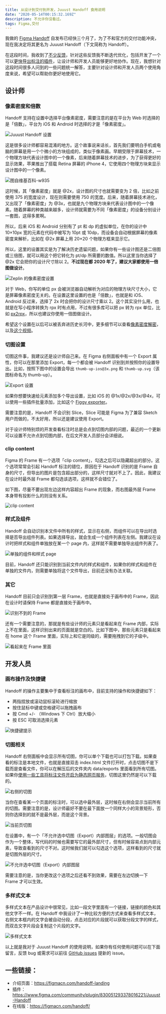 ```yaml
---
title: 从设计到交付到开发，Juuust Handoff 食用说明
date: "2020-05-14T00:15:32.169Z"
description: 不允许你没看过。
tags: Figma,交付
---
```


我做的 [Figma Handoff](https://mp.weixin.qq.com/s/6ygKUvGsmD5dkQqFEndRbA) 自发布已经快三个月了，为了不和官方的交付功能冲突，现在我决定将其更名为 Juuust Handoff（下文简称为 Handoff）。

在这段时间，我收到了[不少反馈](https://github.com/leadream/figma-handoff/issues)，针对这些反馈我不断迭代优化，包括开发了一个可以[更快导出标注的插件](https://mp.weixin.qq.com/s/-ELwsHjcxihoKkpjPqzNdQ)，让设计师和开发人员能够更好地协作。现在，我想针对这段时间很多人问到的一些问题统一解答，主要针对设计师和开发人员两个使用角度来说，希望可以帮助你更好地使用它。

## 设计师
### 像素密度和倍数
Handoff 支持在设置中选择平台像素密度，需要注意的是在平台为 Web 时选择的是「倍数」，平台为 iOS 和 Android 时选择的才是「像素密度」。

![Juuust Handoff 设置](./15886695685946.jpg)

这是很多设计师都容易混淆的地方。这个故事说来话长，首先我们要明白手机或电脑的屏幕是用一个个微小的方块组成的，类似于像素画。早期受限于屏幕技术，一个物理方块代表设计图中的一个像素，后来随着屏幕技术的进步，为了获得更好的显示效果，苹果推出了搭载 Retina 屏幕的 iPhone 4，它使用四个物理方块来显示设计图中的一个像素。

![图自维基百科-w935](./15886704117286.jpg)

这时候，其「像素密度」就是 @2x，设计图的尺寸也就需要变为 2 倍，比如之前使用 375 的宽度设计，现在则需要使用 750 的宽度。后来，随着屏幕技术进化，又出现了「像素密度」为 @3x，也就是九个物理方块来代表设计图中的一个像素。随着屏幕的种类越来越多，设计师就需要为不同「像素密度」的设备分别设计一套图，这得多累啊。

所以，后来 iOS 和 Android 分别有了 pt 和 dp 的虚拟单位，在你的设计中 10×10px 宽的元素在代码中被写为 10pt 或 10dp，而设备会自动根据屏幕的像素密度来解析，比如在 @2x 屏幕上用 20×20 个物理方框来显示它。

所以，这里的设置其实是为了解决历史遗留问题，如果你有一些设计图还是二倍图或三倍图，就可以用这个把它转化为 pt/dp 所需要的数值。所以这里当你选择了 @2x 它会把你的设计尺寸除以 2。**不过现在都 2020 年了，建议大家都使用一倍图做设计**。

![Zeplin 的像素密度设置](./15886740354019.jpg)


对于 Web，你写的单位 px 会被浏览器自动解析为对应的物理方块尺寸大小，它是屏幕像素密度无关的。在设置这里设置的也是「倍数」，也就是和 iOS、Android 反过来，选择了 2x 时会把你的设计尺寸乘以 2。这个其实没什么用，也就是在写小程序转换为 rpx 时有点用，不过有很多库可以把 px 转为 rpx 单位，比如 [px2rpx](https://www.npmjs.com/package/px2rpx)，所以也建议你使用一倍图做设计。

希望这个设置在以后可以被丢弃进历史长河中，更多细节可以查看[像素密度解密](https://intersection.tw/像素密度解密-630b3ac2e0bb)，以及[这个视频](https://vimeo.com/169809377)。

### 切图设置
切图这件事，我建议还是设计师自己来。在 Figma 右侧面板中有一个 Export 属性，你可以在那里添加 Export，每一个都会被 Handoff 识别到并按照你的设置导出。比如，按照下图中的设置会导出 `thumb-up-ios@3x.png` 和 `thumb-up.svg`（该图标命名为 thumb-up）。

![Export 设置](./15886745221967.jpg)

如果你想要快速给元素添加多个导出设置，比如 iOS 的 @1x/@2x/@3x/@4x，可以使用一些插件批量添加，比如这个 [Figgy exporter](https://www.figma.com/community/plugin/778302475291888898/Figgy-exporter)。

需要注意的是，Handoff 不会识别 Slice，Slice 可能是 Figma 为了兼容 Sketch 用户而做的，不太好用，所以还是建议使用 Export。

对于设计师特别烦的开发查看标注时总是会点到切图内部的问题，最近的一个更新可以设置不允许点到切图内部，在后文开发人员部分会详细说。

### clip content
Figma 的 Frame 有一个选项「clip content」，勾选之后可以隐藏超出的部分。这个选项常常会引起 Handoff 标注的错位，原因在于 Handoff 识别的是 Frame 自身的尺寸，但导出的图片是包含超出部分的，这样尺寸就对不上了。因此，我建议在设计时最外层 Frame 都勾选该选项，这样就不会错位了。

如下图，尽量不要出现左边这样内容超出 Frame 的现象，而右图最外层 Frame 本身带有投影什么的则没有关系。

![clip content](./15886754957687.jpg)

### 样式及组件
Handoff 会自动识别本文件中所有的样式，显示在右侧，而组件可以在导出时选择是否导出组件列表。如果选择导出，就会生成一个组件列表在左侧。我建议在设计时把样式和组件单独放在某一个 page 内，这样就不需要单独导出组件列表了。

![单独的组件和样式 page](./15886758194127.jpg)

目前，Handoff 还只能识别到当前文件内的样式和组件，如果你的样式和组件在单独的文件内，则需要单独将这个文件导出，目前还没有办法关联。

### 其它
Handoff 目前只会识别到第一层 Frame，也就是直接处于画布中的 Frame，因此在设计时请保持 Frame 都是直接处于画布中。

![识别不到的 Frame](./15886761731963.jpg)

还有一个需要注意的，那就是有些设计师的元素只是看起来在 Frame 内部，实际上不在里面，这样识别出来的页面就是空白的。比如下图中，那些元素只是看起来在 home 这个 Frame 里面，实际上和它是同级的，需要拖拽到它的子级中。

![看起来在 Frame 里面](./15886763412981.jpg)

## 开发人员
### 画布操作及快捷键
Handoff 的操作主要集中于查看标注的画布中，目前支持的操作和快捷键如下：
- 两指捏放或滚动鼠标滚轮进行缩放
- 按住鼠标中键或空格键可以拖拽画布
- 按 Cmd +/- （Windows 下 Ctrl）放大缩小
- 按 ESC 可取消选择元素

![快捷键提示](./15886768288367.jpg)

### 切图相关
Handoff 右侧面板中会显示所有切图，你可以单个下载也可以打包下载。如果查看的标注是本地文件，也就是直接双击 index.html 文件打开时，点击切图不是下载而是查看文件，你可以在解压后的文件夹内 data/exports 里面看到所有切图。如果你[使用一些工具将标注文件开启为静态网页服务](https://mp.weixin.qq.com/s/_IIVnhJiMUAWhnRBfhoh5A)，切图这里仍然是可以下载的。

![右侧的切图](./15886770712114.jpg)

当你在查看某一个页面的标注时，可以选中最外层，这时候在右侧会显示当前所有的切图。需要注意的是，设计师最好不要在最下面放一个同样大小的背景矩形，否则你选择到的就不是最外层，而是这个背景。

![当前页切图](./15886771913977.jpg)

在设置中，有一个「不允许选中切图（Export）内部图层」的选项。一般切图会作为一个整体，写代码的时候也需要写它的最外部尺寸，但有时候容易点到内部元素，导致查看到的尺寸不对。这时候我们就可以勾选这个选项，这样看到的尺寸就是切图外层的尺寸。

![不允许选中切图（Export）内部图层](./exportInner.png)

需要注意的是，当你更改这个选项之后还看不到效果，需要在左边切换一下 Frame 才可以生效。

### 多样式文本
多样式文本在产品设计中很常见，比如一段文字里面有一个链接，链接的颜色和其他文字不一样。在 Handoff 中我设计了一种比较方便的方式来查看多样式文本，右侧文本框内的文字会被自动分段，点击对应的片段就可以获取分段文字的样式，而双击文字片段会复制这个片段的文字。

![多样式文本](./15886826715380.jpg)

以上就是我对于 Juuust Handoff 的使用说明，如果你有任何使用问题可以在下面留言，反馈 bug 或需求可以前往 [GitHub issues](https://github.com/leadream/figma-handoff/issues) 提新的 issue。

## 一些链接：
- 介绍页面：https://figmacn.com/handoff-landing
- 插件：https://www.figma.com/community/plugin/830051293378016221/Juuust-Handoff
- 在线版：https://figmacn.com/handoff/
